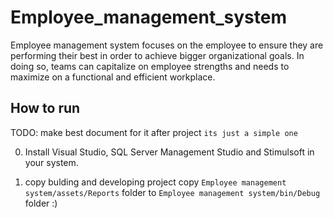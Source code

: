 # Employee_management_system

Employee management system focuses on the employee to ensure they are performing their best in order to achieve bigger organizational goals. In doing so, teams can capitalize on employee strengths and needs to maximize on a functional and efficient workplace.

## How to run

TODO: make best document for it after project `its just a simple one`

0. Install Visual Studio, SQL Server Management Studio and Stimulsoft in your system.

1. copy bulding and developing project copy `Employee management system/assets/Reports` folder to `Employee management system/bin/Debug` folder :)
